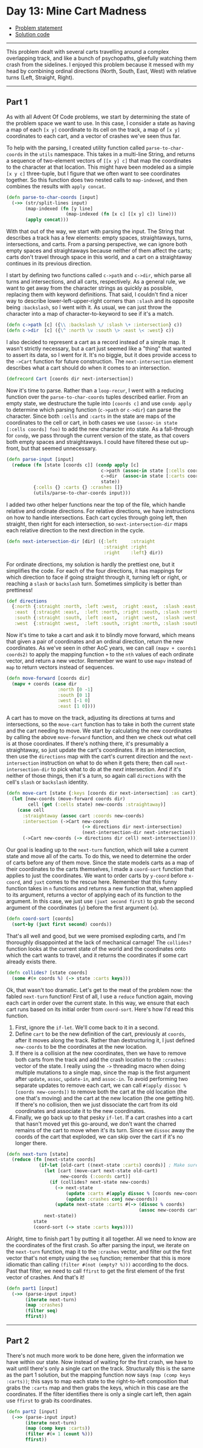 # Day 13: Mine Cart Madness

* [Problem statement](https://adventofcode.com/2018/day/13)
* [Solution code](../src/advent_2018_clojure/day13.clj)

---

This problem dealt with several carts travelling around a complex overlapping track, and like a bunch of psychopaths,
gleefully watching them crash from the sidelines. I enjoyed this problem because it messed with my head by combining
ordinal directions (North, South, East, West) with relative turns (Left, Straight, Right).

---

## Part 1

As with all Advent Of Code problems, we start by determining the state of the problem space we want to use. In this
case, I consider a state as having a map of each `[x y]` coordinate to its cell on the track, a map of `[x y]`
coordinates to each cart, and a vector of crashes we've seen thus far.

To help with the parsing, I created utility function called `parse-to-char-coords` in the `utils` namespace. This
takes in a multi-line String, and returns a sequence of two-element vectors of `[[x y] c]` that map the coordinates
to the character at that location. This might have been modeled as a simple `[x y c]` three-tuple, but I figure that
we often want to see coordinates together. So this function does two nested calls to `map-indexed`, and then combines
the results with `apply concat`.

```clojure
(defn parse-to-char-coords [input]
  (->> (str/split-lines input)
       (map-indexed (fn [y line]
                      (map-indexed (fn [x c] [[x y] c]) line)))
       (apply concat)))
``` 

With that out of the way, we start with parsing the input. The String that describes a track has a few
elements: empty spaces, straightaways, turns, intersections, and carts. From a parsing perspective, we can ignore both
empty spaces and straightaways because neither of them affect the carts; carts don't travel through space in this
world, and a cart on a straightaway continues in its previous direction.

I start by defining two functions called `c->path` and `c->dir`, which parse all turns and intersections, and all
carts, respectively. As a general rule, we want to get away from the character strings as quickly as possible,
replacing them with keyword definitions. That said, I couldn't find a nicer way to describe lower-left-upper-right
corners than `:slash` and its opposite being `:backslash`, so I went with it. As usual, we can just throw the
character into a map of character-to-keyword to see if it's a match.

```clojure
(defn c->path [c] ({\\ :backslash \/ :slash \+ :intersection} c))
(defn c->dir  [c] ({\^ :north \v :south \> :east \< :west} c))
```

I also decided to represent a cart as a record instead of a simple map. It wasn't strictly necessary, but a cart
just seemed like a "thing" that wanted to assert its data, so I went for it. It's no biggie, but it does provide
access to the `->Cart` function for future construction. The `next-intersection` element describes what a cart should
do when it comes to an intersection.

```clojure
(defrecord Cart [coords dir next-intersection])
```

Now it's time to parse. Rather than a `loop-recur`, I went with a reducing function over the `parse-to-char-coords`
tuples described earlier. From an empty state, we destructure the tuple into `[coords c]` and use `condp apply` to
determine which parsing function (`c->path` or `c->dir`) can parse the character. Since both `:cells` and `:carts`
in the state are maps of the coordinates to the cell or cart, in both cases we use `(assoc-in state [:cells coords] foo)`
to add the new character into state. As a fall-through for `condp`, we pass through the current version of the state,
as that covers both empty spaces and straightaways. I could have filtered these out up-front, but that seemed
unnecessary.

```clojure
(defn parse-input [input]
  (reduce (fn [state [coords c]] (condp apply [c]
                                   c->path (assoc-in state [:cells coords] (c->path c))
                                   c->dir  (assoc-in state [:carts coords] (->Cart coords (c->dir c) :left))
                                   state))
          {:cells {} :carts {} :crashes []}
          (utils/parse-to-char-coords input)))
```

I added two other helper functions near the top of the file, which handle relative and ordinate directions. For
relative directions, we have instructions on how to handle intersections. Each cart cycles through going left, then
straight, then right for each intersection, so `next-intersection-dir` maps each relative direction to the next
direction in the cycle.

```clojure
(defn next-intersection-dir [dir] ({:left     :straight
                                    :straight :right
                                    :right    :left} dir))
```

For ordinate directions, my solution is hardly the prettiest one, but it simplifies the code. For each of the four
directions, it has mappings for which direction to face if going straight through it, turning left or right, or 
reaching a `slash` or `backslash` turn. Sometimes simplicity is better than prettiness!

```clojure
(def directions
  {:north {:straight :north, :left :west,  :right :east,  :slash :east,  :backslash :west}
   :east  {:straight :east,  :left :north, :right :south, :slash :north, :backslash :south}
   :south {:straight :south, :left :east,  :right :west,  :slash :west,  :backslash :east}
   :west  {:straight :west,  :left :south, :right :north, :slash :south, :backslash :north}})
```

Now it's time to take a cart and ask it to blindly move forward, which means that given a pair of coordinates and an
ordinal direction, return the new coordinates. As we've seen in other AoC years, we can call `(mapv + coords1 coords2)`
to apply the mapping function `+` to the `nth` values of each ordinate vector, and return a new vector. Remember we
want to use `mapv` instead of `map` to return vectors instead of sequences.

```clojure
(defn move-forward [coords dir]
  (mapv + coords (case dir
                   :north [0 -1]
                   :south [0 1]
                   :west [-1 0]
                   :east [1 0])))
```
 
A cart has to move on the track, adjusting its directions at turns and intersections, so the `move-cart` function has 
to take in both the current state and the cart needing to move. We start by calculating the new coordinates by calling 
the above `move-forward` function, and then we check out what cell is at those coordinates. If there's nothing there,
it's presumably a straightaway, so just update the cart's coordinates. If its an intersection, then use the 
`directions` map with the cart's current direction and the `next-intersection` instruction on what to do when it gets 
there; then call `next-intersection-dir` to pick what to do at the _next_ intersection. And if it's neither of those
things, then it's a turn, so again call `directions` with the cell's `slash` or `backslash` identity.

```clojure
(defn move-cart [state {:keys [coords dir next-intersection] :as cart}]
  (let [new-coords (move-forward coords dir)
        cell (get (:cells state) new-coords :straightaway)]
    (case cell
      :straightaway (assoc cart :coords new-coords)
      :intersection (->Cart new-coords
                            (-> directions dir next-intersection)
                            (next-intersection-dir next-intersection))
      (->Cart new-coords (-> directions dir cell) next-intersection))))
```

Our goal is leading up to the `next-turn` function, which will take a current state and move all of the carts. To do
this, we need to determine the order of carts before any of them move. Since the state models carts as a map of their
coordinates to the carts themselves, I made a `coord-sort` function that applies to just the coordinates. We want to
order carts by `y-coord` before `x-coord`, and `juxt` comes to the rescue here. Remember that this funny function
takes in `n` functions and returns a new function that, when applied to its argument, returns a vector of applying
each of its function to the argument. In this case, we just use `(juxt second first)` to grab the second argument of
the coordinates (`y`) before the first argument (`x`).

```clojure
(defn coord-sort [coords]
  (sort-by (juxt first second) coords))
```

That's all well and good, but we were promised exploding carts, and I'm thoroughly disappointed at the lack of
mechanical carnage! The `collides?` function looks at the current state of the world and the coordinates onto which
the cart wants to travel, and it returns the coordinates if some cart already exists there.

```clojure
(defn collides? [state coords]
  (some #(= coords %) (-> state :carts keys)))
```

Ok, that wasn't too dramatic. Let's get to the meat of the problem now: the fabled `next-turn` function! First of all,
I use a `reduce` function again, moving each cart in order over the current state. In this way, we ensure that each
cart runs based on its initial order from `coord-sort`. Here's how I'd read this function.
1. First, ignore the `if-let`. We'll come back to it in a second.
1. Define `cart` to be the new definition of the cart, previously at `coords`, after it moves along the track. Rather
than destructuring it, I just defined `new-coords` to be the coordinates at the new location.
1. If there is a collision at the new coordinates, then we have to remove both carts from the track and add the
crash location to the `:crashes:` vector of the state. I really using the `->` threading macro when doing multiple
mutations to a single map, since the map is the first argument after `update`, `assoc`, `update-in`, and `assoc-in`.
To avoid performing two separate updates to remove each cart, we can call `#(apply dissoc % [coords new-coords])` to
remove both the cart at the old location (the one that's moving) and the cart at the new location (the one getting hit).
If there's no collision, then we just dissociate the cart from its old coordinates and associate it to the new
coordinates.
1. Finally, we go back up to that pesky `if-let`. If a cart crashes into a cart that hasn't moved yet this go-around,
we don't want the charred remains of the cart to move when it's its turn. Since we `dissoc` away the coords of the
cart that exploded, we can skip over the cart if it's no longer there.

 ```clojure
 (defn next-turn [state]
   (reduce (fn [next-state coords]
             (if-let [old-cart ((next-state :carts) coords)] ; Make sure cart hasn't been hit yet
               (let [cart (move-cart next-state old-cart)
                     new-coords (:coords cart)]
                 (if (collides? next-state new-coords)
                   (-> next-state
                       (update :carts #(apply dissoc % [coords new-coords]))
                       (update :crashes conj new-coords))
                   (update next-state :carts #(-> (dissoc % coords)
                                                  (assoc new-coords cart)))))
               next-state))
           state
           (coord-sort (-> state :carts keys))))
```

Alright, time to finish part 1 by putting it all together. All we need to know are the coordinates of the first crash.
So after parsing the input, we iterate on the `next-turn` function, map it to the `:crashes` vector, and filter out
the first vector that's not empty using the `seq` function; remember that this is more idiomatic than calling
`(filter #(not (empty? %)))` according to the docs. Past that filter, we need to call `ffirst` to get the first element
of the first vector of crashes. And that's it!

```clojure
(defn part1 [input]
  (->> (parse-input input)
       (iterate next-turn)
       (map :crashes)
       (filter seq)
       ffirst))
```

---

## Part 2

There's not much more work to be done here, given the information we have within our state. Now instead of waiting
for the first crash, we have to wait until there's only a single cart on the track. Structurally this is the same as
the part 1 solution, but the mapping function now says `(map (comp keys :carts))`; this says to map each state to the
right-to-left composition that grabs the `:carts` map and then grabs the keys, which in this case are the coordinates.
If the filter identifies there is only a single cart left, then again use ``ffirst`` to grab its coordinates.

```clojure
(defn part2 [input]
  (->> (parse-input input)
       (iterate next-turn)
       (map (comp keys :carts))
       (filter #(= 1 (count %)))
       ffirst))
```
